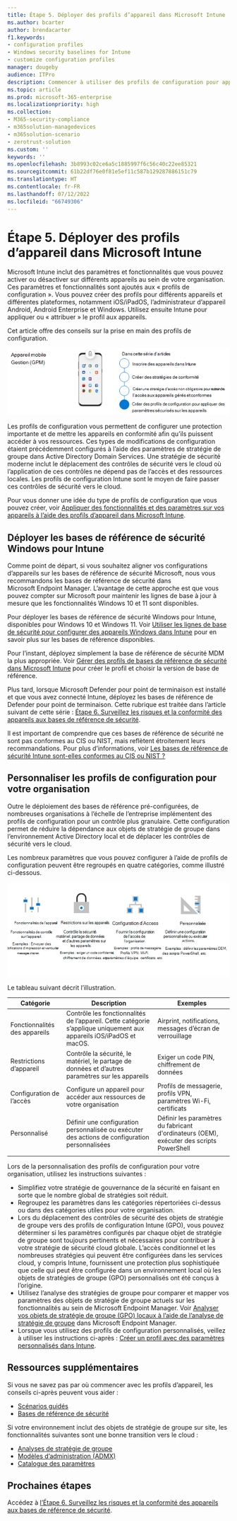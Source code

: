 ```yaml
---
title: Étape 5. Déployer des profils d’appareil dans Microsoft Intune
ms.author: bcarter
author: brendacarter
f1.keywords:
- configuration profiles
- Windows security baselines for Intune
- customize configuration profiles
manager: dougeby
audience: ITPro
description: Commencer à utiliser des profils de configuration pour appliquer des paramètres sécurisés sur des appareils utilisant Intune pour transférer ces contrôles de sécurité vers le cloud.
ms.topic: article
ms.prod: microsoft-365-enterprise
ms.localizationpriority: high
ms.collection:
- M365-security-compliance
- m365solution-managedevices
- m365solution-scenario
- zerotrust-solution
ms.custom: ''
keywords: ''
ms.openlocfilehash: 3b8993c02ce6a5c1885997f6c56c40c22ee85321
ms.sourcegitcommit: 61b22df76e0f81e5ef11c587b129287886151c79
ms.translationtype: HT
ms.contentlocale: fr-FR
ms.lasthandoff: 07/12/2022
ms.locfileid: "66749306"
---
```

# <a name="step-5-deploy-device-profiles-in-microsoft-intune"></a>Étape 5. Déployer des profils d’appareil dans Microsoft Intune

Microsoft Intune inclut des paramètres et fonctionnalités que vous pouvez activer ou désactiver sur différents appareils au sein de votre organisation. Ces paramètres et fonctionnalités sont ajoutés aux « profils de configuration ». Vous pouvez créer des profils pour différents appareils et différentes plateformes, notamment iOS/iPadOS, l’administrateur d’appareil Android, Android Enterprise et Windows. Utilisez ensuite Intune pour appliquer ou « attribuer » le profil aux appareils.

Cet article offre des conseils sur la prise en main des profils de configuration. 


![Étapes de gestion des appareils](../media/devices/intune-mdm-step-4.png#lightbox)

Les profils de configuration vous permettent de configurer une protection importante et de mettre les appareils en conformité afin qu’ils puissent accéder à vos ressources. Ces types de modifications de configuration étaient précédemment configurés à l’aide des paramètres de stratégie de groupe dans Active Directory Domain Services. Une stratégie de sécurité moderne inclut le déplacement des contrôles de sécurité vers le cloud où l’application de ces contrôles ne dépend pas de l’accès et des ressources locales. Les profils de configuration Intune sont le moyen de faire passer ces contrôles de sécurité vers le cloud. 

Pour vous donner une idée du type de profils de configuration que vous pouvez créer, voir [Appliquer des fonctionnalités et des paramètres sur vos appareils à l’aide des profils d’appareil dans Microsoft Intune](/mem/intune/configuration/device-profiles).

## <a name="deploy-windows-security-baselines-for-intune"></a>Déployer les bases de référence de sécurité Windows pour Intune

Comme point de départ, si vous souhaitez aligner vos configurations d’appareils sur les bases de référence de sécurité Microsoft, nous vous recommandons les bases de référence de sécurité dans Microsoft Endpoint Manager. L’avantage de cette approche est que vous pouvez compter sur Microsoft pour maintenir les lignes de base à jour à mesure que les fonctionnalités Windows 10 et 11 sont disponibles. 

Pour déployer les bases de référence de sécurité Windows pour Intune, disponibles pour Windows 10 et Windows 11. Voir [Utiliser les lignes de base de sécurité pour configurer des appareils Windows dans Intune](/mem/intune/protect/security-baselines) pour en savoir plus sur les bases de référence disponibles.

Pour l’instant, déployez simplement la base de référence de sécurité MDM la plus appropriée. Voir [Gérer des profils de bases de référence de sécurité dans Microsoft Intune](/mem/intune/protect/security-baselines-configure) pour créer le profil et choisir la version de base de référence.

Plus tard, lorsque Microsoft Defender pour point de terminaison est installé et que vous avez connecté Intune, déployez les bases de référence de Defender pour point de terminaison. Cette rubrique est traitée dans l’article suivant de cette série : [Étape 6. Surveillez les risques et la conformité des appareils aux bases de référence de sécurité](manage-devices-with-intune-monitor-risk.md).

Il est important de comprendre que ces bases de référence de sécurité ne sont pas conformes au CIS ou NIST, mais reflètent étroitement leurs recommandations. Pour plus d’informations, voir [Les bases de référence de sécurité Intune sont-elles conformes au CIS ou NIST ?](/mem/intune/protect/security-baselines#are-the-intune-security-baselines-cis-or-nist-compliant)

## <a name="customize-configuration-profiles-for-your-organization"></a>Personnaliser les profils de configuration pour votre organisation

Outre le déploiement des bases de référence pré-configurées, de nombreuses organisations à l’échelle de l’entreprise implémentent des profils de configuration pour un contrôle plus granulaire. Cette configuration permet de réduire la dépendance aux objets de stratégie de groupe dans l’environnement Active Directory local et de déplacer les contrôles de sécurité vers le cloud. 

Les nombreux paramètres que vous pouvez configurer à l’aide de profils de configuration peuvent être regroupés en quatre catégories, comme illustré ci-dessous.

![Catégories de profil d’appareil Intune](../media/devices/intune-device-profile-categories.png#lightbox)

Le tableau suivant décrit l’illustration.


|Catégorie |Description |Exemples  |
|---------|---------|---------|
|Fonctionnalités des appareils     | Contrôle les fonctionnalités de l’appareil. Cette catégorie s’applique uniquement aux appareils iOS/iPadOS et macOS.        | Airprint, notifications, messages d’écran de verrouillage        |
|Restrictions d’appareil     | Contrôle la sécurité, le matériel, le partage de données et d’autres paramètres sur les appareils        | Exiger un code PIN, chiffrement de données        |
|Configuration de l’accès     |  Configure un appareil pour accéder aux ressources de votre organisation        | Profils de messagerie, profils VPN, paramètres Wi-Fi, certificats        |
|Personnalisé     | Définir une configuration personnalisée ou exécuter des actions de configuration personnalisées       | Définir les paramètres du fabricant d'ordinateurs (OEM), exécuter des scripts PowerShell        |
|    |         |         |

Lors de la personnalisation des profils de configuration pour votre organisation, utilisez les instructions suivantes :
- Simplifiez votre stratégie de gouvernance de la sécurité en faisant en sorte que le nombre global de stratégies soit réduit.
- Regroupez les paramètres dans les catégories répertoriées ci-dessus ou dans des catégories utiles pour votre organisation.
- Lors du déplacement des contrôles de sécurité des objets de stratégie de groupe vers des profils de configuration Intune (GPO), vous pouvez déterminer si les paramètres configurés par chaque objet de stratégie de groupe sont toujours pertinents et nécessaires pour contribuer à votre stratégie de sécurité cloud globale. L’accès conditionnel et les nombreuses stratégies qui peuvent être configurées dans les services cloud, y compris Intune, fournissent une protection plus sophistiquée que celle qui peut être configurée dans un environnement local où les objets de stratégies de groupe (GPO) personnalisés ont été conçus à l’origine.
- Utilisez l’analyse des stratégies de groupe pour comparer et mapper vos paramètres des objets de stratégie de groupe actuels sur les fonctionnalités au sein de Microsoft Endpoint Manager. Voir [Analyser vos objets de stratégie de groupe (GPO) locaux à l’aide de l’analyse de stratégie de groupe](/mem/intune/configuration/group-policy-analytics) dans Microsoft Endpoint Manager.
- Lorsque vous utilisez des profils de configuration personnalisés, veillez à utiliser les instructions ci-après : [Créer un profil avec des paramètres personnalisés dans Intune](/mem/intune/configuration/custom-settings-configure).

## <a name="additional-resources"></a>Ressources supplémentaires

Si vous ne savez pas par où commencer avec les profils d’appareil, les conseils ci-après peuvent vous aider :

- [Scénarios guidés](/mem/intune/fundamentals/guided-scenarios-overview) 
- [Bases de référence de sécurité](/mem/intune/protect/security-baselines)

Si votre environnement inclut des objets de stratégie de groupe sur site, les fonctionnalités suivantes sont une bonne transition vers le cloud :

- [Analyses de stratégie de groupe](/mem/intune/configuration/group-policy-analytics)
- [Modèles d’administration (ADMX)](/mem/intune/configuration/administrative-templates-windows)
- [Catalogue des paramètres](/mem/intune/configuration/settings-catalog)


## <a name="next-steps"></a>Prochaines étapes
Accédez à [l’Étape 6. Surveillez les risques et la conformité des appareils aux bases de référence de sécurité](manage-devices-with-intune-monitor-risk.md).
